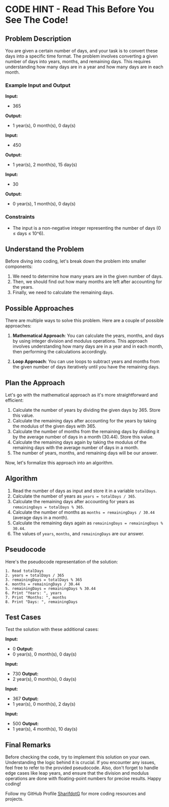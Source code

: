 # CODE HINT - Read This Before You See The Code!

## Problem Description

You are given a certain number of days, and your task is to convert these days into a specific time format. The problem involves converting a given number of days into years, months, and remaining days. This requires understanding how many days are in a year and how many days are in each month.

### Example Input and Output

**Input:**
- 365

**Output:**
- 1 year(s), 0 month(s), 0 day(s)

**Input:**
- 450

**Output:**
- 1 year(s), 2 month(s), 15 day(s)

**Input:**
- 30

**Output:**
- 0 year(s), 1 month(s), 0 day(s)

### Constraints

- The input is a non-negative integer representing the number of days (0 ≤ days ≤ 10^6).

## Understand the Problem

Before diving into coding, let's break down the problem into smaller components:

1. We need to determine how many years are in the given number of days.
2. Then, we should find out how many months are left after accounting for the years.
3. Finally, we need to calculate the remaining days.

## Possible Approaches

There are multiple ways to solve this problem. Here are a couple of possible approaches:

1. **Mathematical Approach**: You can calculate the years, months, and days by using integer division and modulus operations. This approach involves understanding how many days are in a year and in each month, then performing the calculations accordingly.

2. **Loop Approach**: You can use loops to subtract years and months from the given number of days iteratively until you have the remaining days.

## Plan the Approach

Let's go with the mathematical approach as it's more straightforward and efficient:

1. Calculate the number of years by dividing the given days by 365. Store this value.
2. Calculate the remaining days after accounting for the years by taking the modulus of the given days with 365.
3. Calculate the number of months from the remaining days by dividing it by the average number of days in a month (30.44). Store this value.
4. Calculate the remaining days again by taking the modulus of the remaining days with the average number of days in a month.
5. The number of years, months, and remaining days will be our answer.

Now, let's formalize this approach into an algorithm.

## Algorithm

1. Read the number of days as input and store it in a variable `totalDays`.
2. Calculate the number of years as `years = totalDays / 365`.
3. Calculate the remaining days after accounting for years as `remainingDays = totalDays % 365`.
4. Calculate the number of months as `months = remainingDays / 30.44` (average days in a month).
5. Calculate the remaining days again as `remainingDays = remainingDays % 30.44`.
6. The values of `years`, `months`, and `remainingDays` are our answer.

## Pseudocode

Here's the pseudocode representation of the solution:

```
1. Read totalDays
2. years = totalDays / 365
3. remainingDays = totalDays % 365
4. months = remainingDays / 30.44
5. remainingDays = remainingDays % 30.44
6. Print "Years: ", years
7. Print "Months: ", months
8. Print "Days: ", remainingDays
```

## Test Cases

Test the solution with these additional cases:

**Input:**
- 0
**Output:**
- 0 year(s), 0 month(s), 0 day(s)

**Input:**
- 730
**Output:**
- 2 year(s), 0 month(s), 0 day(s)

**Input:**
- 367
**Output:**
- 1 year(s), 0 month(s), 2 day(s)

**Input:**
- 500
**Output:**
- 1 year(s), 4 month(s), 10 day(s)

## Final Remarks

Before checking the code, try to implement this solution on your own. Understanding the logic behind it is crucial. If you encounter any issues, feel free to refer to the provided pseudocode. Also, don't forget to handle edge cases like leap years, and ensure that the division and modulus operations are done with floating-point numbers for precise results. Happy coding!

Follow my GitHub Profile [SharifdotG](https://github.com/SharifdotG) for more coding resources and projects.